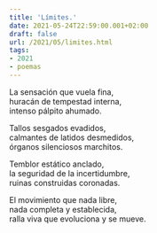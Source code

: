 ```yaml
---
title: 'Límites.'
date: 2021-05-24T22:59:00.001+02:00
draft: false
url: /2021/05/limites.html
tags: 
- 2021
- poemas
---
```


La sensación que vuela fina,  
huracán de tempestad interna,  
intenso pálpito ahumado.  

Tallos sesgados evadidos,  
calmantes de latidos desmedidos,  
órganos silenciosos marchitos.  

Temblor estático anclado,  
la seguridad de la incertidumbre,  
ruinas construidas coronadas.  

El movimiento que nada libre,  
nada completa y establecida,  
ralla viva que evoluciona y se mueve.  
